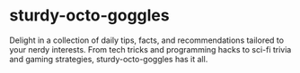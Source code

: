 # sturdy-octo-goggles
 Delight in a collection of daily tips, facts, and recommendations tailored to your nerdy interests. From tech tricks and programming hacks to sci-fi trivia and gaming strategies, sturdy-octo-goggles has it all.
